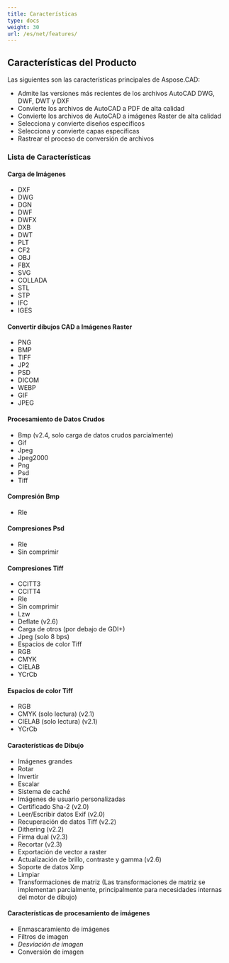 ```yaml
---
title: Características
type: docs
weight: 30
url: /es/net/features/
---
```


## **Características del Producto**
Las siguientes son las características principales de Aspose.CAD:

- Admite las versiones más recientes de los archivos AutoCAD DWG, DWF, DWT y DXF
- Convierte los archivos de AutoCAD a PDF de alta calidad
- Convierte los archivos de AutoCAD a imágenes Raster de alta calidad
- Selecciona y convierte diseños específicos
- Selecciona y convierte capas específicas
- Rastrear el proceso de conversión de archivos

### **Lista de Características**
#### **Carga de Imágenes**
- DXF
- DWG
- DGN
- DWF
- DWFX
- DXB
- DWT
- PLT
- CF2
- OBJ
- FBX
- SVG
- COLLADA
- STL
- STP
- IFC
- IGES

#### **Convertir dibujos CAD a Imágenes Raster**
- PNG
- BMP
- TIFF
- JP2
- PSD
- DICOM
- WEBP
- GIF
- JPEG

#### **Procesamiento de Datos Crudos**
- Bmp (v2.4, solo carga de datos crudos parcialmente)
- Gif
- Jpeg
- Jpeg2000
- Png
- Psd
- Tiff

#### **Compresión Bmp**
- Rle

#### **Compresiones Psd**
- Rle
- Sin comprimir

#### **Compresiones Tiff**
- CCITT3
- CCITT4
- Rle
- Sin comprimir
- Lzw
- Deflate (v2.6)
- Carga de otros (por debajo de GDI+)
- Jpeg (solo 8 bps)
- Espacios de color Tiff
- RGB
- CMYK
- CIELAB
- YCrCb

#### **Espacios de color Tiff**
- RGB    
- CMYK (solo lectura) (v2.1)
- CIELAB (solo lectura) (v2.1)
- YCrCb

#### **Características de Dibujo**
- Imágenes grandes    
- Rotar    
- Invertir    
- Escalar    
- Sistema de caché    
- Imágenes de usuario personalizadas    
- Certificado Sha-2 (v2.0)
- Leer/Escribir datos Exif (v2.0)
- Recuperación de datos Tiff (v2.2)
- Dithering (v2.2)
- Firma dual (v2.3)
- Recortar (v2.3)
- Exportación de vector a raster    
- Actualización de brillo, contraste y gamma (v2.6)
- Soporte de datos Xmp
- Limpiar
- Transformaciones de matriz (Las transformaciones de matriz se implementan parcialmente, principalmente para necesidades internas del motor de dibujo)

#### **Características de procesamiento de imágenes**
- Enmascaramiento de imágenes
- Filtros de imagen
- *Desviación de imagen*
- Conversión de imagen
